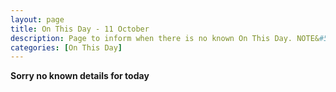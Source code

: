 ```yaml
---
layout: page
title: On This Day - 11 October
description: Page to inform when there is no known On This Day. NOTE&#58; There may still be comments.
categories: [On This Day]
---
```


**Sorry no known details for today**
